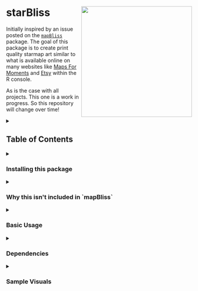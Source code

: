 # starBliss  <a href='https://github.com/benyamindsmith/starBliss'><img src='https://github.com/benyamindsmith/starBliss/blob/main/starBliss.png' align="right" height="300" /></a>

Initially inspired by an issue posted on the [`mapBliss`](https://github.com/benyamindsmith/mapBliss/issues/10) package. The goal of this package is to create print quality starmap art similar to what is available online on many websites like [Maps For Moments](https://mapsformoments.co.uk) and [Etsy](https://www.etsy.com/ca/market/star_map) within the R console.

As is the case with all projects. This one is a work in progress. So this repository will change over time!

<details>
<summary>
<h2>Table of Contents</h2>
</summary>

* [Installing this package](https://github.com/benyamindsmith/starBliss/main/README.md#installing-this-package)

* [Why this isn't included in `mapBliss`](https://github.com/benyamindsmith/starBliss/main/README.md#why-this-isnt-included-in-mapbliss)

* [Basic Usage](https://github.com/benyamindsmith/starBliss/main/README.md#basic-usage)

* [Dependencies](https://github.com/benyamindsmith/starBliss/main/README.md#dependencies)

* [Sample Visuals](https://github.com/benyamindsmith/starBliss/main/README.md#sample-visuals)

</details>

<details>
<summary>
<h3>Installing this package</h3>
</summary>
(In progress)
</details>

<details>
<summary>
<h3>Why this isn't included in `mapBliss`</h3>
</summary>
(In progress)
</details>


<details>
<summary>
<h3>Basic Usage</h3>
</summary>
(In progress)
</details>


<details>
<summary>
<h3>Dependencies</h3>
</summary>
(In progress)
</details>


<details>
<summary>
<h3>Sample Visuals</h3>
</summary>
(In progress)
</details>
